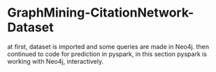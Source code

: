 # GraphMining-CitationNetwork-Dataset
at first, dataset is imported and some queries are made in Neo4j. 
then continued to code for prediction in pyspark, in this section pyspark is working with Neo4j, interactively. 
